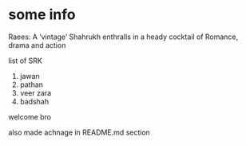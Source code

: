 # some info 
Raees: A ‘vintage’ Shahrukh enthralls in a heady cocktail of Romance, drama and action       

list of SRK
1. jawan
1. pathan
1. veer zara
2. badshah

welcome bro 

also made achnage in README.md section
